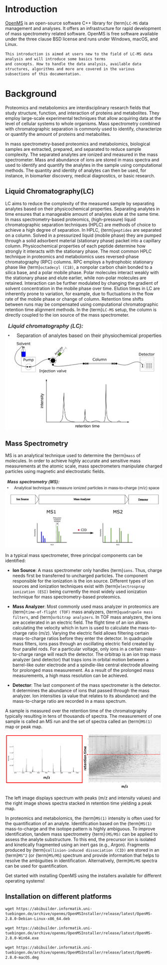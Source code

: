 Introduction
============

[OpenMS](http://www.openms.org/)
is an open-source software C++ library for {term}`LC-MS` data management and
analyses. It offers an infrastructure for rapid development of mass
spectrometry related software. OpenMS is free software available under the
three clause BSD license and runs under Windows, macOS, and Linux.

```{note}
This introduction is aimed at users new to the field of LC-MS data analysis and will introduce some basics terms
and concepts. How to handle the data analysis, available data structures, algorithms and more are covered in the various
subsections of this documentation.
```

# Background

Proteomics and metabolomics are interdisciplinary research fields that study structure, function, and interaction of
proteins and metabolites. They employ large-scale experimental techniques that allow acquiring data at the level of
cellular systems to whole organisms. Mass spectrometry combined with chromatographic separation is commonly used to
identify, characterize or quantify the amount of proteins and metabolites.

In mass spectrometry-based proteomics and metabolomics, biological samples are extracted, prepared, and separated to
reduce sample complexity. The separated analytes are ionized and measured in the mass spectrometer. Mass and abundance
of ions are stored in mass spectra and used to identify and quantify the analytes in the sample using computational
methods. The quantity and identity of analytes can then be used, for instance, in biomarker discovery, medical diagnostics,
or basic research.

## Liquid Chromatography(LC)

LC aims to reduce the complexity of the measured sample by separating analytes based on their physicochemical properties.
Separating analytes in time ensures that a manageable amount of analytes elute at the same time. In mass
spectrometry-based proteomics, (high-pressure) liquid chromatographic separation techniques (HPLC) are methods of choice
to achieve a high degree of separation. In HPLC, {term}`peptides` are separated on a column. Solved in a pressurized liquid
(mobile phase) they are pumped through a solid adsorbent material (stationary phase) packet into a capillary column.
Physicochemical properties of each peptide determine how strongly it interacts with the stationary phase. The most
common HPLC technique in proteomics and metabolomics uses reversed-phase chromatography (RPC) columns. RPC employs a
hydrophobic stationary phase like {term}`octadecyl (C18)`, a nonpolar carbon chain bonded to a silica base, and a polar mobile
phase. Polar molecules interact weakly with the stationary phase and elute earlier, while non-polar molecules are retained.
Interaction can be further modulated by changing the gradient of solvent concentration in the mobile phase over time.
Elution times in LC are inherently prone to variation, for example, due to fluctuations in the flow rate of the mobile
phase or change of column. Retention time shifts between runs may be compensated using computational chromatographic
retention time alignment methods. In the {term}`LC-MS` setup, the column is directly coupled to the ion source of the mass
spectrometer.

![](images/introduction/introduction_LC.png)

## Mass Spectrometry

MS is an analytical technique used to determine the {term}`mass` of molecules. In order to achieve highly accurate and sensitive
mass measurements at the atomic scale, mass spectrometers manipulate charged particles using magnetic and electrostatic
fields.

![](images/introduction/introduction_MS.png)

In a typical mass spectrometer, three principal components can be identified:

- **Ion Source**: A mass spectrometer only handles {term}`ions`. Thus, charge needs first be transferred to uncharged
  particles. The component responsible for the ionization is the ion source. Different types of ion sources and ionization
  techniques exist with {term}`electrospray ionization (ESI)` being currently the most widely used ionization technique
  for mass spectrometry-based proteomics.

- **Mass Analyzer**: Most commonly used mass analyzer in proteomics are {term}`time-of-flight (TOF)` mass analyzers,
  {term}`quadrupole mass filters`, and {term}`orbitrap analyzers`. In TOF mass analyzers, the ions are accelerated in an electric field.
  The flight time of an ion allows calculating the velocity which in turn is used to calculate the mass-to-charge ratio
  (m/z). Varying the electric field allows filtering certain mass-to-charge ratios before they enter the detector. In
  quadrupole mass filters, ions pass through an oscillating electric field created by four parallel rods. For a
  particular voltage, only ions in a certain mass-to-charge range will reach the detector. The orbitrap is an ion trap
  mass analyzer (and detector) that traps ions in orbital motion between a barrel-like outer electrode and a spindle-like
  central electrode allowing for prolonged mass measurement. As a result of the prolonged mass measurements, a high mass
  resolution can be achieved.

- **Detector**: The last component of the mass spectrometer is the detector. It determines the abundance of ions that
  passed through the mass analyzer. Ion intensities (a value that relates to its abundance) and the mass-to-charge ratio
  are recorded in a mass spectrum.

A sample is measured over the retention time of the chromatography typically resulting in tens of thousands of spectra.
The measurement of one sample is called an MS run and the set of spectra called an {term}`MS(1)` map or peak map.

![](images/introduction/spectrum_peakmap.png)

The left image displays spectrum with peaks (m/z and intensity values) and the right image shows spectra stacked in
retention time yielding a peak map.

In proteomics and metabolomics, the {term}`MS(1)` intensity is often used for the quantification of an analyte. Identification
based on the {term}`MS(1)` mass-to-charge and the isotope pattern is highly ambiguous. To improve identification, tandem mass
spectrometry {term}`(MS/MS)` can be applied to assess the analyte substructure. To this end, the precursor ion is isolated and
kinetically fragmented using an inert gas (e.g., Argon). Fragments produced by {term}`collision-induced dissociation (CID)`
are stored in an {term}`MS^2` (or {term}`MS/MS`) spectrum and provide information that helps to resolve the ambiguities in identification.
Alternatively, {term}`MS/MS` spectra can be used for quantification.

Get started with installing OpenMS using the installers available for different operating systems!

## Installation on different platforms

```{tab} GNU/Linux
wget https://abibuilder.informatik.uni-tuebingen.de/archive/openms/OpenMSInstaller/release/latest/OpenMS-2.8.0-Debian-Linux-x86_64.deb
```

```{tab} Windows
wget https://abibuilder.informatik.uni-tuebingen.de/archive/openms/OpenMSInstaller/release/latest/OpenMS-2.8.0-Win64.exe
```

```{tab} macOS
wget https://abibuilder.informatik.uni-tuebingen.de/archive/openms/OpenMSInstaller/release/latest/OpenMS-2.8.0-macOS.dmg
```
